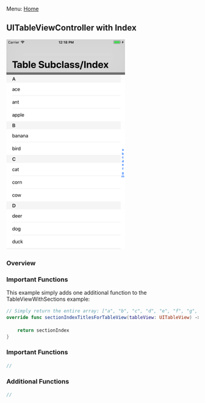 Menu: [Home](../../README.md)

## UITableViewController with Index

![Screenshot](screenshot-small.png)

### Overview


### Important Functions

This example simply adds one additional function to the TableViewWithSections example:

```swift
// Simply return the entire array: ["a", "b", "c", "d", "e", "f", "g", "m"]
override func sectionIndexTitlesForTableView(tableView: UITableView) -> [String]? {

    return sectionIndex
}

```


### Important Functions

```swift
//
```



### Additional Functions
```swift
//
```



